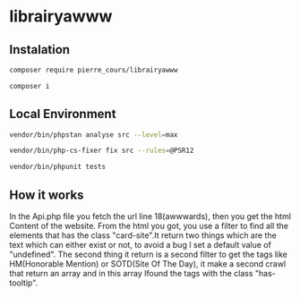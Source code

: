 # librairyawww

## Instalation
```bash 
composer require pierre_cours/librairyawww 
```
```bash 
composer i 
```

## Local Environment

```bash 
vendor/bin/phpstan analyse src --level=max 
```
```bash 
vendor/bin/php-cs-fixer fix src --rules=@PSR12 
```
```bash 
vendor/bin/phpunit tests 
```

## How it works

In the Api.php file you fetch the url line 18(awwwards), then you get the html Content of the website. From the html you got, you use a filter to find all the elements that has the class "card-site".It return two things which are the text which can either exist or not, to avoid a bug I set a default value of "undefined". The second thing it return is a second filter to get the tags like HM(Honorable Mention) or SOTD(Site Of The Day), it make a second crawl that return an array and in this array Ifound the tags with the class "has-tooltip".